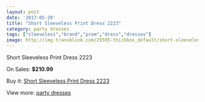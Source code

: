 ```yaml
---
layout: post
date: '2017-05-20'
title: "Short Sleeveless Print Dress 2223"
category: party dresses
tags: ["sleeveless","brand","prom","dress","dresses"]
image: http://img.transblink.com/25505-thickbox_default/short-sleeveless-print-dress-2223.jpg
---
```

Short Sleeveless Print Dress 2223

On Sales: **$210.99**
<a href="https://www.transblink.com/en/party-dresses/8040-short-sleeveless-print-dress-2223.html"><amp-img layout="responsive" width="600" height="600" src="//img.transblink.com/25505-thickbox_default/short-sleeveless-print-dress-2223.jpg" alt="Short Sleeveless Print Dress 2223 0" /></a>
<a href="https://www.transblink.com/en/party-dresses/8040-short-sleeveless-print-dress-2223.html"><amp-img layout="responsive" width="600" height="600" src="//img.transblink.com/25507-thickbox_default/short-sleeveless-print-dress-2223.jpg" alt="Short Sleeveless Print Dress 2223 1" /></a>
<a href="https://www.transblink.com/en/party-dresses/8040-short-sleeveless-print-dress-2223.html"><amp-img layout="responsive" width="600" height="600" src="//img.transblink.com/25506-thickbox_default/short-sleeveless-print-dress-2223.jpg" alt="Short Sleeveless Print Dress 2223 2" /></a>

Buy it: [Short Sleeveless Print Dress 2223](https://www.transblink.com/en/party-dresses/8040-short-sleeveless-print-dress-2223.html "Short Sleeveless Print Dress 2223")

View more: [party dresses](https://www.transblink.com/en/62-party-dresses "party dresses")